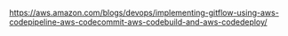 https://aws.amazon.com/blogs/devops/implementing-gitflow-using-aws-codepipeline-aws-codecommit-aws-codebuild-and-aws-codedeploy/
